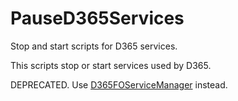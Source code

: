 # PauseD365Services
Stop and start scripts for D365 services.

This scripts stop or start services used by D365.

DEPRECATED. Use [D365FOServiceManager](https://github.com/roedl-dynamics/D365FOServiceManager) instead.
